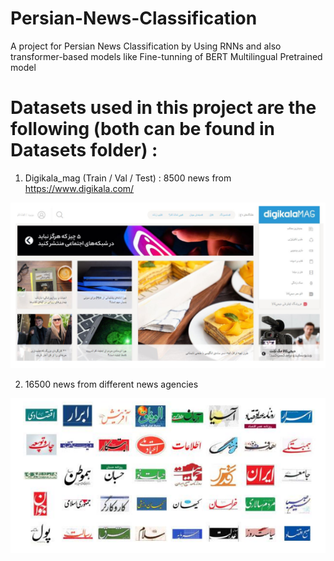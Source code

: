 # Persian-News-Classification
A project for Persian News Classification by Using RNNs and also transformer-based models like Fine-tunning of BERT Multilingual Pretrained model 

# Datasets used in this project are the following (both can be found in Datasets folder) :

1. Digikala_mag (Train / Val / Test) : 8500 news from https://www.digikala.com/ 

![Screenshot](https://github.com/moeinheidari/Persian-News-Classification/blob/main/Datasets/digikala.png)

2. 16500 news from different news agencies

![Screenshot](https://github.com/moeinheidari/Persian-News-Classification/blob/main/Datasets/dataset2.png)
